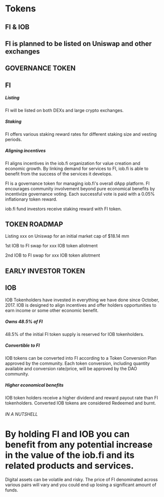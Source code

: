 # Tokens

## FI & IOB

## FI is planned to be listed on Uniswap and other exchanges

## GOVERNANCE TOKEN

## FI

##### Listing

FI will be listed on both DEXs and large crypto exchanges.

##### Staking

FI offers various staking reward rates for different staking size and vesting periods.

##### Aligning incentives

FI aligns incentives in the iob.fi organization for value creation and economic growth. By linking demand for services to FI, iob.fi is able to benefit from the success of the services it develops.

FI is a governance token for managing iob.fi's overall dApp platform. FI encourages community involvement beyond pure economical benefits by incentivize governance voting. Each successful vote is paid with a 0.05% inflationary token reward.

iob.fi fund investors receive staking reward with FI token.

## TOKEN ROADMAP

Listing xxx on Uniswap for an initial market cap of $18.14 mm

1st IOB to FI swap for xxx IOB token allotment

2nd IOB to FI swap for xxx IOB token allotment

## EARLY INVESTOR TOKEN

## IOB

IOB Tokenholders have invested in everything we have done since October, 2017. IOB is designed to align incentives and offer holders opportunities to earn income or some other economic benefit.

##### Owns 48.5% of FI

48.5% of the initial FI token supply is reserved for IOB tokenholders.

##### Convertible to FI

IOB tokens can be converted into FI according to a Token Conversion Plan approved by the community. Each token conversion, including quantity available and conversion rate/price, will be approved by the DAO community.

##### Higher economical benefits

IOB token holders receive a higher dividend and reward payout rate than FI tokenholders. Converted IOB tokens are considered Redeemed and burnt.

###### IN A NUTSHELL

# By holding FI and IOB you can benefit from any potential increase in the value of the iob.fi and its related products and services.

Digital assets can be volatile and risky. The price of FI denominated across various pairs will vary and you could end up losing a significant amount of funds.